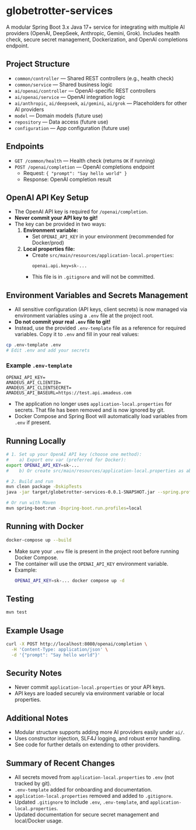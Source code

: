 # globetrotter-services

A modular Spring Boot 3.x Java 17+ service for integrating with multiple AI providers (OpenAI, DeepSeek, Anthropic, Gemini, Grok). Includes health check, secure secret management, Dockerization, and OpenAI completions endpoint.

## Project Structure
- `common/controller` — Shared REST controllers (e.g., health check)
- `common/service` — Shared business logic
- `ai/openai/controller` — OpenAI-specific REST controllers
- `ai/openai/service` — OpenAI integration logic
- `ai/anthropic`, `ai/deepseek`, `ai/gemini`, `ai/grok` — Placeholders for other AI providers
- `model` — Domain models (future use)
- `repository` — Data access (future use)
- `configuration` — App configuration (future use)

## Endpoints
- `GET /common/health` — Health check (returns `OK` if running)
- `POST /openai/completion` — OpenAI completions endpoint
  - Request: `{ "prompt": "Say hello world" }`
  - Response: OpenAI completion result

## OpenAI API Key Setup
- The OpenAI API key is required for `/openai/completion`.
- **Never commit your API key to git!**
- The key can be provided in two ways:
  1. **Environment variable:**
     - Set `OPENAI_API_KEY` in your environment (recommended for Docker/prod)
  2. **Local properties file:**
     - Create `src/main/resources/application-local.properties`:
       ```properties
       openai.api.key=sk-...
       ```
     - This file is in `.gitignore` and will not be committed.

## Environment Variables and Secrets Management

- All sensitive configuration (API keys, client secrets) is now managed via environment variables using a `.env` file at the project root.
- **Do not commit your real `.env` file to git!**
- Instead, use the provided `.env-template` file as a reference for required variables. Copy it to `.env` and fill in your real values:

```sh
cp .env-template .env
# Edit .env and add your secrets
```

### Example `.env-template`
```
OPENAI_API_KEY=
AMADEUS_API_CLIENTID=
AMADEUS_API_CLIENTSECRET=
AMADEUS_API_BASEURL=https://test.api.amadeus.com
```

- The application no longer uses `application-local.properties` for secrets. That file has been removed and is now ignored by git.
- Docker Compose and Spring Boot will automatically load variables from `.env` if present.

## Running Locally
```sh
# 1. Set up your OpenAI API key (choose one method):
#    a) Export env var (preferred for Docker):
export OPENAI_API_KEY=sk-...
#    b) Or create src/main/resources/application-local.properties as above

# 2. Build and run
mvn clean package -DskipTests
java -jar target/globetrotter-services-0.0.1-SNAPSHOT.jar --spring.profiles.active=local

# Or run with Maven
mvn spring-boot:run -Dspring-boot.run.profiles=local
```

## Running with Docker
```sh
docker-compose up --build
```
- Make sure your `.env` file is present in the project root before running Docker Compose.
- The container will use the `OPENAI_API_KEY` environment variable.
- Example:
  ```sh
  OPENAI_API_KEY=sk-... docker compose up -d
  ```

## Testing
```sh
mvn test
```

## Example Usage
```sh
curl -X POST http://localhost:8080/openai/completion \
  -H 'Content-Type: application/json' \
  -d '{"prompt": "Say hello world"}'
```

## Security Notes
- Never commit `application-local.properties` or your API keys.
- API keys are loaded securely via environment variable or local properties.

## Additional Notes
- Modular structure supports adding more AI providers easily under `ai/`.
- Uses constructor injection, SLF4J logging, and robust error handling.
- See code for further details on extending to other providers.

## Summary of Recent Changes
- All secrets moved from `application-local.properties` to `.env` (not tracked by git).
- `.env-template` added for onboarding and documentation.
- `application-local.properties` removed and added to `.gitignore`.
- Updated `.gitignore` to include `.env`, `.env-template`, and `application-local.properties`.
- Updated documentation for secure secret management and local/Docker usage.